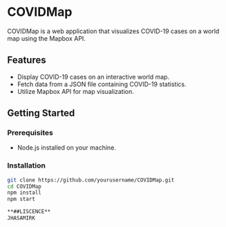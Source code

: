 # COVIDMap

COVIDMap is a web application that visualizes COVID-19 cases on a world map using the Mapbox API.

## Features

- Display COVID-19 cases on an interactive world map.
- Fetch data from a JSON file containing COVID-19 statistics.
- Utilize Mapbox API for map visualization.

## Getting Started

### Prerequisites

- Node.js installed on your machine.

### Installation

```bash
git clone https://github.com/yourusername/COVIDMap.git
cd COVIDMap
npm install
npm start

**##LISCENCE**
JHASAMIRK
